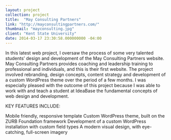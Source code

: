 ```yaml
---
layout: project
collection: project
title:  "May Consulting Partners"
link: "http://mayconsultingpartners.com/"
thumbnail: "mayconsulting.jpg"
client: "Kent State University"
date: 2014-03-17 23:30:58.000000000 -04:00
---
```


In this latest web project, I oversaw the process of some very talented students’ design and development of the May Consulting Partners website.  May Consulting Partners provides coaching and leadership training to professional and individuals, and this is their first website. The project involved rebranding, design concepts, content strategy and development of a custom WordPress theme over the period of a few months.  I was especially pleased with the outcome of this project because I was able to work with and teach a student at IdeaBase the fundamental concepts of web design and development.

KEY FEATURES INCLUDE:

Mobile friendly, responsive template
Custom WordPress theme, built on the ZURB Foundation framework
Development of a custom WordPress installation with custom field types
A modern visual design, with eye-catching, full-screen imagery